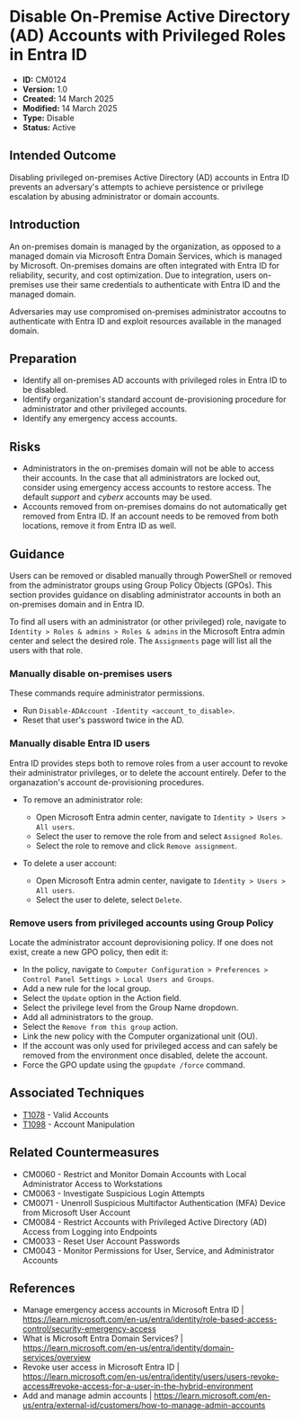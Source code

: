 # Disable On-Premise Active Directory (AD) Accounts with Privileged Roles in Entra ID

* **ID:** CM0124
* **Version:** 1.0
* **Created:** 14 March 2025
* **Modified:** 14 March 2025
* **Type:** Disable
* **Status:** Active

## Intended Outcome

Disabling privileged on-premises Active Directory (AD) accounts in Entra ID prevents an adversary's attempts to achieve persistence or privilege escalation by abusing administrator or domain accounts.

## Introduction

An on-premises domain is managed by the organization, as opposed to a managed domain via Microsoft Entra Domain Services, which is managed by Microsoft. On-premises domains are often integrated with Entra ID for reliability, security, and cost optimization. Due to integration, users on-premises use their same credentials to authenticate with Entra ID and the managed domain. 

Adversaries may use compromised on-premises administrator accoutns to authenticate with Entra ID and exploit resources available in the managed domain.  

## Preparation

- Identify all on-premises AD accounts with privileged roles in Entra ID to be disabled.
- Identify organization's standard account de-provisioning procedure for administrator and other privileged accounts. 
- Identify any emergency access accounts.

## Risks

- Administrators in the on-premises domain will not be able to access their accounts. In the case that all administrators are locked out, consider using emergency access accounts to restore access. The default *support* and *cyberx* accounts may be used.
- Accounts removed from on-premises domains do not automatically get removed from Entra ID. If an account needs to be removed from both locations, remove it from Entra ID as well. 

## Guidance

Users can be removed or disabled manually through PowerShell or removed from the administrator groups using Group Policy Objects (GPOs). This section provides guidance on disabling administrator accounts in both an on-premises domain and in Entra ID. 

To find all users with an administrator (or other privileged) role, navigate to `Identity > Roles & admins > Roles & admins` in the Microsoft Entra admin center and select the desired role. The `Assignments` page will list all the users with that role. 

### Manually disable on-premises users 

These commands require administrator permissions. 

- Run `Disable-ADAccount -Identity <account_to_disable>`.
- Reset that user's password twice in the AD. 

### Manually disable Entra ID users

Entra ID provides steps both to remove roles from a user account to revoke their administrator privileges, or to delete the account entirely. Defer to the organazation's account de-provisioning procedures. 

- To remove an administrator role:
	- Open Microsoft Entra admin center, navigate to `Identity > Users > All users`.
	- Select the user to remove the role from and select `Assigned Roles`.
	- Select the role to remove and click `Remove assignment`.
	
- To delete a user account:
	- Open Microsoft Entra admin center, navigate to `Identity > Users > All users`.
	- Select the user to delete, select `Delete`. 

### Remove users from privileged accounts using Group Policy

Locate the administrator account deprovisioning policy. If one does not exist, create a new GPO policy, then edit it:
- In the policy, navigate to `Computer Configuration > Preferences > Control Panel Settings > Local Users and Groups`.
- Add a new rule for the local group.
- Select the `Update` option in the Action field.
- Select the privilege level from the Group Name dropdown.
- Add all administrators to the group.
- Select the `Remove from this group` action. 
- Link the new policy with the Computer organizational unit (OU).
- If the account was only used for privileged access and can safely be removed from the environment once disabled, delete the account.  
- Force the GPO update using the `gpupdate /force` command. 

## Associated Techniques

- [T1078](https://attack.mitre.org/techniques/T1078) - Valid Accounts
- [T1098](https://attack.mitre.org/techniques/T1098) - Account Manipulation

## Related Countermeasures

- CM0060 - Restrict and Monitor Domain Accounts with Local Administrator Access to Workstations
- CM0063 - Investigate Suspicious Login Attempts
- CM0071 - Unenroll Suspicious Multifactor Authentication (MFA) Device from Microsoft User Account 
- CM0084 - Restrict Accounts with Privileged Active Directory (AD) Access from Logging into Endpoints 
- CM0033 - Reset User Account Passwords
- CM0043 - Monitor Permissions for User, Service, and Administrator Accounts

## References

- Manage emergency access accounts in Microsoft Entra ID | <https://learn.microsoft.com/en-us/entra/identity/role-based-access-control/security-emergency-access>
- What is Microsoft Entra Domain Services? | <https://learn.microsoft.com/en-us/entra/identity/domain-services/overview>
- Revoke user access in Microsoft Entra ID | <https://learn.microsoft.com/en-us/entra/identity/users/users-revoke-access#revoke-access-for-a-user-in-the-hybrid-environment>
- Add and manage admin accounts | <https://learn.microsoft.com/en-us/entra/external-id/customers/how-to-manage-admin-accounts>
